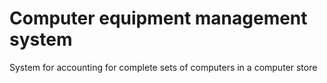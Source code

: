 # Computer equipment management system

System for accounting for complete sets of computers in a computer store